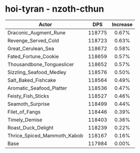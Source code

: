 # hoi-tyran - nzoth-cthun
| Actor | DPS | Increase |
|---|:---:|:---:|
|Draconic_Augment_Rune|118775|0.67%|
|Revenge_Served_Cold|118723|0.63%|
|Great_Cerulean_Sea|118672|0.58%|
|Fated_Fortune_Cookie|118659|0.57%|
|Thousandbone_Tongueslicer|118652|0.57%|
|Sizzling_Seafood_Medley|118576|0.50%|
|Salt_Baked_Fishcake|118564|0.49%|
|Aromatic_Seafood_Platter|118536|0.47%|
|Feisty_Fish_Sticks|118527|0.46%|
|Seamoth_Surprise|118499|0.44%|
|Filet_of_Fangs|118446|0.39%|
|Timely_Demise|118403|0.36%|
|Roast_Duck_Delight|118239|0.22%|
|Thrice_Spiced_Mammoth_Kabob|118167|0.16%|
|Base|117984|0.00%|
